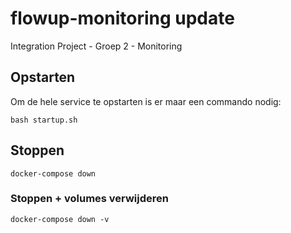 # flowup-monitoring update
Integration Project - Groep 2 - Monitoring

## Opstarten
Om de hele service te opstarten is er maar een commando nodig:
```
bash startup.sh
```
## Stoppen
```
docker-compose down
```
### Stoppen + volumes verwijderen
```
docker-compose down -v
```
